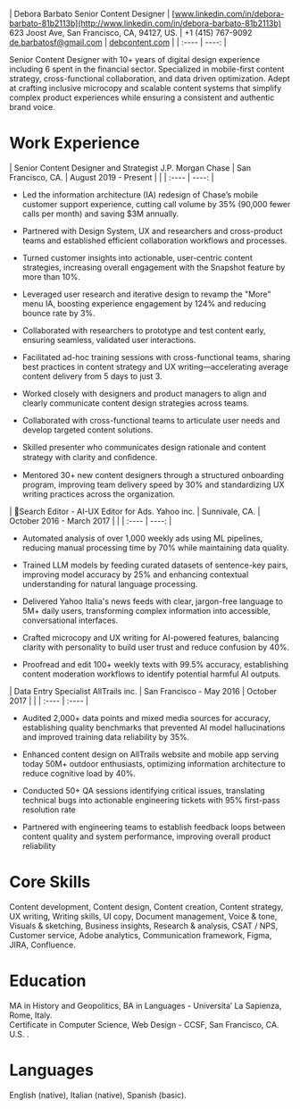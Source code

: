 

| Debora Barbato Senior Content Designer | [www.linkedin.com/in/debora-barbato-81b2113b](http://www.linkedin.com/in/debora-barbato-81b2113b) 623 Joost Ave, San Francisco, CA, 94127, US. | \+1 (415) 767-9092 [de.barbatosf@gmail.com](mailto:de.barbatosf@gmail.com) | [debcontent.com](http://debcontent.com)  |
| :---- | ----: |

Senior Content Designer with 10+ years of digital design experience including 6 spent in the financial sector. Specialized in mobile-first content strategy, cross-functional collaboration, and data driven optimization. Adept at crafting inclusive microcopy and scalable content systems that simplify complex product experiences while ensuring a consistent and authentic brand voice.

# Work Experience

| Senior Content Designer and Strategist J.P. Morgan Chase | San Francisco, CA. | August 2019 \- Present |  |
| :---- | ----: |

* Led the information architecture (IA) redesign of Chase’s mobile customer support experience, cutting call volume by 35% (90,000 fewer calls per month) and saving $3M annually.

* Partnered with Design System, UX and researchers and cross-product teams and established efficient collaboration workflows and processes.

* Turned customer insights into actionable, user-centric content strategies, increasing overall engagement with the Snapshot feature by more than 10%.

* Leveraged user research and iterative design to revamp the "More" menu IA, boosting experience engagement by 124% and reducing bounce rate by 3%.

* Collaborated with researchers to prototype and test content early, ensuring seamless, validated user interactions.

* Facilitated ad-hoc training sessions with cross-functional teams, sharing best practices in content strategy and UX writing—accelerating average content delivery from 5 days to just 3\.

* Worked closely with designers and product managers to align and clearly communicate content design strategies across teams.

* Collaborated with cross-functional teams to articulate user needs and develop targeted content solutions.

* Skilled presenter who communicates design rationale and content strategy with clarity and conﬁdence.

* Mentored 30+ new content designers through a structured onboarding program, improving team delivery speed by 30% and standardizing UX writing practices across the organization.

| Search Editor \- AI-UX Editor for Ads. Yahoo inc. | Sunnivale, CA. | October 2016 \- March 2017 |  |
| :---- | ----: |

* Automated analysis of over 1,000 weekly ads using ML pipelines, reducing manual processing time by 70% while maintaining data quality. 

* Trained LLM models by feeding curated datasets of sentence-key pairs, improving model accuracy by 25% and enhancing contextual understanding for natural language processing.

* Delivered Yahoo Italia's news feeds with clear, jargon-free language to 5M+ daily users, transforming complex information into accessible, conversational interfaces. 

* Crafted microcopy and UX writing for AI-powered features, balancing clarity with personality to build user trust and reduce confusion by 40%.

* Proofread and edit 100+ weekly texts with 99.5% accuracy, establishing content moderation workflows to identify potential harmful AI outputs.

| Data Entry Specialist AllTrails inc. | San Francisco \- May 2016 | October 2017 |   |
| :---- | :---- |

* Audited 2,000+ data points and mixed media sources for accuracy, establishing quality benchmarks that prevented AI model hallucinations and improved training data reliability by 35%.

* Enhanced content design on AllTrails website and mobile app serving today 50M+ outdoor enthusiasts, optimizing information architecture to reduce cognitive load by 40%. 

* Conducted 50+ QA sessions identifying critical issues, translating technical bugs into actionable engineering tickets with 95% first-pass resolution rate

* Partnered with engineering teams to establish feedback loops between content quality and system performance, improving overall product reliability

# Core Skills

Content development, Content design, Content creation, Content strategy, UX writing, Writing skills, UI copy, Document management, Voice & tone, Visuals & sketching, Business insights, Research & analysis, CSAT / NPS, Customer service, Adobe analytics, Communication framework, Figma, JIRA, Confluence.

# Education

MA in History and Geopolitics, BA in Languages \- Universita’ La Sapienza, Rome, Italy.  
Certificate in Computer Science, Web Design \- CCSF, San Francisco, CA. U.S. .

# Languages

English (native), Italian (native), Spanish (basic).